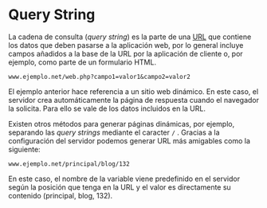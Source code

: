 # Query String

La cadena de consulta (_query string_) es la parte de una [URL](https://es.wikipedia.org/wiki/URL) que contiene los datos que deben pasarse a la aplicación web, por lo general incluye campos añadidos a la base de la URL por la aplicación de cliente o, por ejemplo, como parte de un formulario HTML.

`www.ejemplo.net/web.php?campo1=valor1&campo2=valor2`

El ejemplo anterior hace referencia a un sitio web dinámico. En este caso, el servidor crea automáticamente la página de respuesta cuando el navegador la solicita. Para ello se vale de los datos incluidos en la URL.

Existen otros métodos para generar páginas dinámicas, por ejemplo, separando las _query strings_ mediante el caracter `/` . Gracias a la configuración del servidor podemos generar URL más amigables como la siguiente:

`www.ejemplo.net/principal/blog/132`

En este caso, el nombre de la variable viene predefinido en el servidor según la posición que tenga en la URL y el valor es directamente su contenido (principal, blog, 132).

